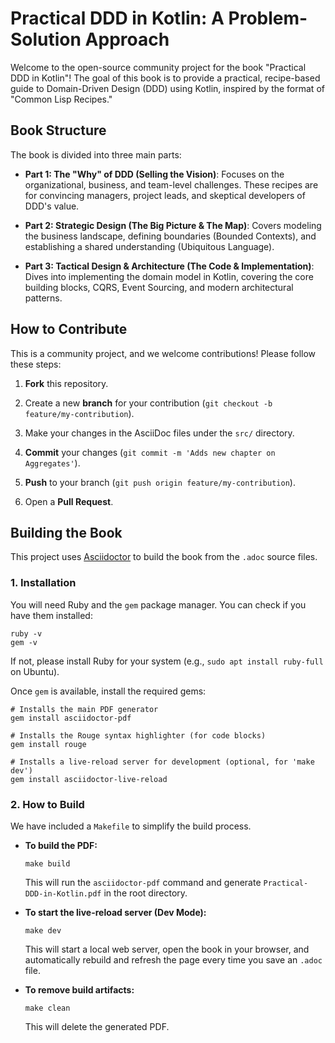 # Practical DDD in Kotlin: A Problem-Solution Approach

Welcome to the open-source community project for the book "Practical DDD in Kotlin"! The goal of this book is to provide a practical, recipe-based guide to Domain-Driven Design (DDD) using Kotlin, inspired by the format of "Common Lisp Recipes."

## Book Structure

The book is divided into three main parts:

- **Part 1: The "Why" of DDD (Selling the Vision)**: Focuses on the organizational, business, and team-level challenges. These recipes are for convincing managers, project leads, and skeptical developers of DDD's value.
    
- **Part 2: Strategic Design (The Big Picture & The Map)**: Covers modeling the business landscape, defining boundaries (Bounded Contexts), and establishing a shared understanding (Ubiquitous Language).
    
- **Part 3: Tactical Design & Architecture (The Code & Implementation)**: Dives into implementing the domain model in Kotlin, covering the core building blocks, CQRS, Event Sourcing, and modern architectural patterns.
    

## How to Contribute

This is a community project, and we welcome contributions! Please follow these steps:

1.  **Fork** this repository.
    
2.  Create a new **branch** for your contribution (`git checkout -b feature/my-contribution`).
    
3.  Make your changes in the AsciiDoc files under the `src/` directory.
    
4.  **Commit** your changes (`git commit -m 'Adds new chapter on Aggregates'`).
    
5.  **Push** to your branch (`git push origin feature/my-contribution`).
    
6.  Open a **Pull Request**.
    

## Building the Book

This project uses [Asciidoctor](https://asciidoctor.org/ "null") to build the book from the `.adoc` source files.

### 1\. Installation

You will need Ruby and the `gem` package manager. You can check if you have them installed:

```
ruby -v
gem -v
```

If not, please install Ruby for your system (e.g., `sudo apt install ruby-full` on Ubuntu).

Once `gem` is available, install the required gems:

```
# Installs the main PDF generator
gem install asciidoctor-pdf

# Installs the Rouge syntax highlighter (for code blocks)
gem install rouge

# Installs a live-reload server for development (optional, for 'make dev')
gem install asciidoctor-live-reload
```

### 2\. How to Build

We have included a `Makefile` to simplify the build process.

- **To build the PDF:**
    
    ```
    make build
    ```
    
    This will run the `asciidoctor-pdf` command and generate `Practical-DDD-in-Kotlin.pdf` in the root directory.
    
- **To start the live-reload server (Dev Mode):**
    
    ```
    make dev
    ```
    
    This will start a local web server, open the book in your browser, and automatically rebuild and refresh the page every time you save an `.adoc` file.
    
- **To remove build artifacts:**
    
    ```
    make clean
    ```
    
    This will delete the generated PDF.
